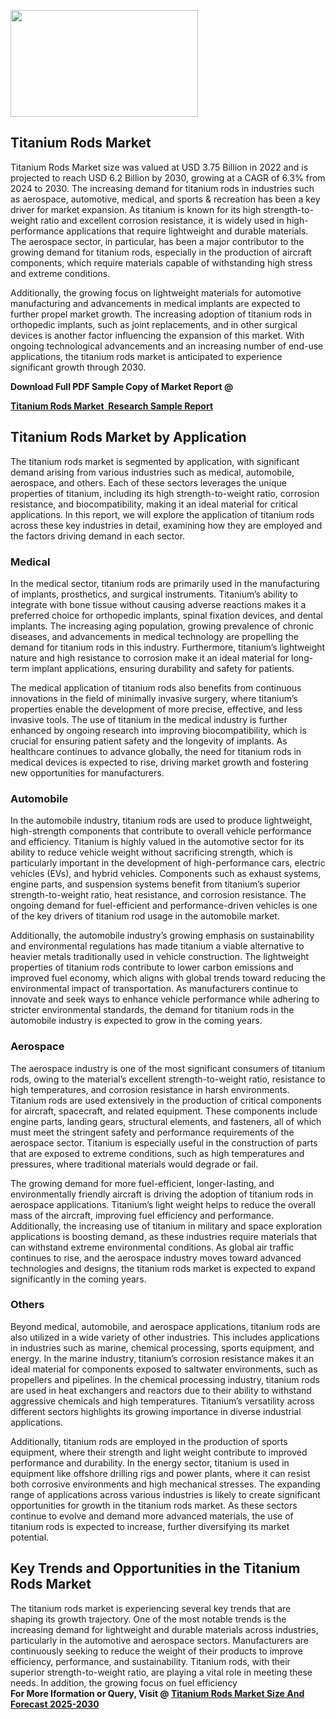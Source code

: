 <p><img class="alignnone size-medium wp-image-20088" src="https://ffe5etoiles.com/wp-content/uploads/2024/12/MST1-300x171.png" alt="" width="300" height="171" /></p><p> <h2>Titanium Rods Market </h2><p>Titanium Rods Market size was valued at USD 3.75 Billion in 2022 and is projected to reach USD 6.2 Billion by 2030, growing at a CAGR of 6.3% from 2024 to 2030. The increasing demand for titanium rods in industries such as aerospace, automotive, medical, and sports & recreation has been a key driver for market expansion. As titanium is known for its high strength-to-weight ratio and excellent corrosion resistance, it is widely used in high-performance applications that require lightweight and durable materials. The aerospace sector, in particular, has been a major contributor to the growing demand for titanium rods, especially in the production of aircraft components, which require materials capable of withstanding high stress and extreme conditions.</p><p>Additionally, the growing focus on lightweight materials for automotive manufacturing and advancements in medical implants are expected to further propel market growth. The increasing adoption of titanium rods in orthopedic implants, such as joint replacements, and in other surgical devices is another factor influencing the expansion of this market. With ongoing technological advancements and an increasing number of end-use applications, the titanium rods market is anticipated to experience significant growth through 2030.</p></p><p><strong>Download Full PDF Sample Copy of Market Report @</strong></p><p><strong><a href="https://www.verifiedmarketreports.com/download-sample/?rid=255682&utm_source=Sites-google&utm_medium=265" target="_blank">Titanium Rods Market &nbsp;Research Sample Report</a></strong></p><p><h2>Titanium Rods Market by Application</h2><p>The titanium rods market is segmented by application, with significant demand arising from various industries such as medical, automobile, aerospace, and others. Each of these sectors leverages the unique properties of titanium, including its high strength-to-weight ratio, corrosion resistance, and biocompatibility, making it an ideal material for critical applications. In this report, we will explore the application of titanium rods across these key industries in detail, examining how they are employed and the factors driving demand in each sector.</p><h3>Medical</h3><p>In the medical sector, titanium rods are primarily used in the manufacturing of implants, prosthetics, and surgical instruments. Titanium’s ability to integrate with bone tissue without causing adverse reactions makes it a preferred choice for orthopedic implants, spinal fixation devices, and dental implants. The increasing aging population, growing prevalence of chronic diseases, and advancements in medical technology are propelling the demand for titanium rods in this industry. Furthermore, titanium’s lightweight nature and high resistance to corrosion make it an ideal material for long-term implant applications, ensuring durability and safety for patients.</p><p>The medical application of titanium rods also benefits from continuous innovations in the field of minimally invasive surgery, where titanium’s properties enable the development of more precise, effective, and less invasive tools. The use of titanium in the medical industry is further enhanced by ongoing research into improving biocompatibility, which is crucial for ensuring patient safety and the longevity of implants. As healthcare continues to advance globally, the need for titanium rods in medical devices is expected to rise, driving market growth and fostering new opportunities for manufacturers.</p><h3>Automobile</h3><p>In the automobile industry, titanium rods are used to produce lightweight, high-strength components that contribute to overall vehicle performance and efficiency. Titanium is highly valued in the automotive sector for its ability to reduce vehicle weight without sacrificing strength, which is particularly important in the development of high-performance cars, electric vehicles (EVs), and hybrid vehicles. Components such as exhaust systems, engine parts, and suspension systems benefit from titanium’s superior strength-to-weight ratio, heat resistance, and corrosion resistance. The ongoing demand for fuel-efficient and performance-driven vehicles is one of the key drivers of titanium rod usage in the automobile market.</p><p>Additionally, the automobile industry’s growing emphasis on sustainability and environmental regulations has made titanium a viable alternative to heavier metals traditionally used in vehicle construction. The lightweight properties of titanium rods contribute to lower carbon emissions and improved fuel economy, which aligns with global trends toward reducing the environmental impact of transportation. As manufacturers continue to innovate and seek ways to enhance vehicle performance while adhering to stricter environmental standards, the demand for titanium rods in the automobile industry is expected to grow in the coming years.</p><h3>Aerospace</h3><p>The aerospace industry is one of the most significant consumers of titanium rods, owing to the material’s excellent strength-to-weight ratio, resistance to high temperatures, and corrosion resistance in harsh environments. Titanium rods are used extensively in the production of critical components for aircraft, spacecraft, and related equipment. These components include engine parts, landing gears, structural elements, and fasteners, all of which must meet the stringent safety and performance requirements of the aerospace sector. Titanium is especially useful in the construction of parts that are exposed to extreme conditions, such as high temperatures and pressures, where traditional materials would degrade or fail.</p><p>The growing demand for more fuel-efficient, longer-lasting, and environmentally friendly aircraft is driving the adoption of titanium rods in aerospace applications. Titanium’s light weight helps to reduce the overall mass of the aircraft, improving fuel efficiency and performance. Additionally, the increasing use of titanium in military and space exploration applications is boosting demand, as these industries require materials that can withstand extreme environmental conditions. As global air traffic continues to rise, and the aerospace industry moves toward advanced technologies and designs, the titanium rods market is expected to expand significantly in the coming years.</p><h3>Others</h3><p>Beyond medical, automobile, and aerospace applications, titanium rods are also utilized in a wide variety of other industries. This includes applications in industries such as marine, chemical processing, sports equipment, and energy. In the marine industry, titanium’s corrosion resistance makes it an ideal material for components exposed to saltwater environments, such as propellers and pipelines. In the chemical processing industry, titanium rods are used in heat exchangers and reactors due to their ability to withstand aggressive chemicals and high temperatures. Titanium’s versatility across different sectors highlights its growing importance in diverse industrial applications.</p><p>Additionally, titanium rods are employed in the production of sports equipment, where their strength and light weight contribute to improved performance and durability. In the energy sector, titanium is used in equipment like offshore drilling rigs and power plants, where it can resist both corrosive environments and high mechanical stresses. The expanding range of applications across various industries is likely to create significant opportunities for growth in the titanium rods market. As these sectors continue to evolve and demand more advanced materials, the use of titanium rods is expected to increase, further diversifying its market potential.</p><h2>Key Trends and Opportunities in the Titanium Rods Market</h2><p>The titanium rods market is experiencing several key trends that are shaping its growth trajectory. One of the most notable trends is the increasing demand for lightweight and durable materials across industries, particularly in the automotive and aerospace sectors. Manufacturers are continuously seeking to reduce the weight of their products to improve efficiency, performance, and sustainability. Titanium rods, with their superior strength-to-weight ratio, are playing a vital role in meeting these needs. In addition, the growing focus on fuel efficiency<strong><br />For More Iformation or Query, Visit @ <a href="https://www.verifiedmarketreports.com/product/titanium-rods-market/" target="_blank">Titanium Rods Market Size And Forecast 2025-2030</a></strong></p>
